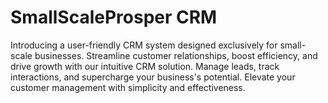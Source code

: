 # SmallScaleProsper CRM

Introducing a user-friendly CRM system designed exclusively for small-scale businesses. Streamline customer relationships, boost efficiency, and drive growth with our intuitive CRM solution. Manage leads, track interactions, and supercharge your business's potential. Elevate your customer management with simplicity and effectiveness.
